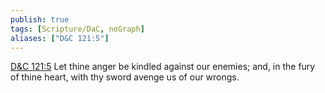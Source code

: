 ```yaml
---
publish: true
tags: [Scripture/DaC, noGraph]
aliases: ["D&C 121:5"]
---
```

[D&C 121:5](https://churchofjesuschrist.org/study/scriptures/dc-testament/dc/121?lang=eng&id=p5#p5) Let thine anger be kindled against our enemies; and, in the fury of thine heart, with thy sword avenge us of our wrongs.
